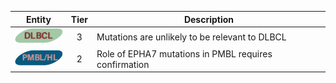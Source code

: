 |Entity|Tier|Description              |
|:----:|:----:|------------------------------|
|![DLBCL](images/icons/DLBCL_tier3.png) | 3 | Mutations are unlikely to be relevant to DLBCL|
|![PMBL](images/icons/PMBL_tier2.png) | 2 | Role of EPHA7 mutations in PMBL requires confirmation|
